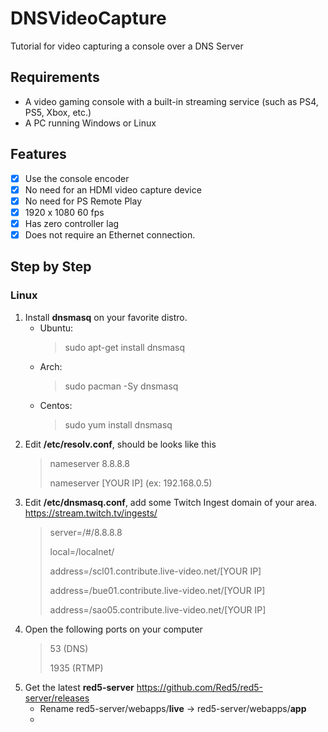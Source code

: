 # DNSVideoCapture
Tutorial for video capturing a console over a DNS Server

## Requirements
- A video gaming console with a built-in streaming service (such as PS4, PS5, Xbox, etc.)
- A PC running Windows or Linux

## Features
- [x] Use the console encoder
- [x] No need for an HDMI video capture device
- [x] No need for PS Remote Play
- [x] 1920 x 1080 60 fps
- [x] Has zero controller lag
- [x] Does not require an Ethernet connection.

## Step by Step
### Linux
1. Install **dnsmasq** on your favorite distro.
   - Ubuntu:
     > sudo apt-get install dnsmasq
   - Arch:
     > sudo pacman -Sy dnsmasq
   - Centos:
     > sudo yum install dnsmasq
2. Edit **/etc/resolv.conf**, should be looks like this
   > nameserver 8.8.8.8
   > 
   > nameserver [YOUR IP] (ex: 192.168.0.5)
   > 
3. Edit **/etc/dnsmasq.conf**, add some Twitch Ingest domain of your area. https://stream.twitch.tv/ingests/
   > server=/#/8.8.8.8
   > 
   > local=/localnet/
   > 
   > address=/scl01.contribute.live-video.net/[YOUR IP]
   > 
   > address=/bue01.contribute.live-video.net/[YOUR IP]
   > 
   > address=/sao05.contribute.live-video.net/[YOUR IP]
4. Open the following ports on your computer
   > 53 (DNS)
   > 
   > 1935 (RTMP)
5. Get the latest **red5-server** https://github.com/Red5/red5-server/releases
   - Rename red5-server/webapps/**live** -> red5-server/webapps/**app**
   - 
